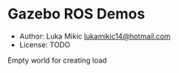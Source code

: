 # Gazebo ROS Demos

* Author: Luka Mikic <lukamikic14@hotmail.com>
* License: TODO

Empty world for creating load


